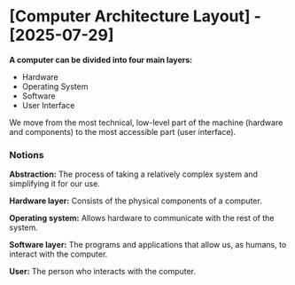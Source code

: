 # [Computer Architecture Layout] - [2025-07-29]

**A computer can be divided into four main layers:**

- Hardware
- Operating System
- Software
- User Interface

We move from the most technical, low-level part of the machine (hardware and components) to the most accessible part (user interface).

### Notions

**Abstraction:** The process of taking a relatively complex system and simplifying it for our use.

**Hardware layer:** Consists of the physical components of a computer.

**Operating system:** Allows hardware to communicate with the rest of the system.

**Software layer:** The programs and applications that allow us, as humans, to interact with the computer.

**User:** The person who interacts with the computer.
